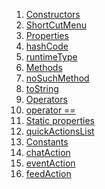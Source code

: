 1.  [Constructors](./ShortCutMenu-class.md)
2.  [ShortCutMenu](./ShortCutMenu/ShortCutMenu.md)
3.  [Properties](./ShortCutMenu-class.md)
4.  [hashCode](https://api.flutter.dev/flutter/dart-core/Object/hashCode.html)
5.  [runtimeType](https://api.flutter.dev/flutter/dart-core/Object/runtimeType.html)
6.  [Methods](./ShortCutMenu-class.md)
7.  [noSuchMethod](https://api.flutter.dev/flutter/dart-core/Object/noSuchMethod.html)
8.  [toString](https://api.flutter.dev/flutter/dart-core/Object/toString.html)
9.  [Operators](./ShortCutMenu-class.md)
10. [operator
    ==](https://api.flutter.dev/flutter/dart-core/Object/operator_equals.html)
11. [Static
    properties](./ShortCutMenu-class.md)
12. [quickActionsList](./ShortCutMenu/quickActionsList.md)
13. [Constants](./ShortCutMenu-class.md)
14. [chatAction](./ShortCutMenu/chatAction-constant.md)
15. [eventAction](./ShortCutMenu/eventAction-constant.md)
16. [feedAction](./ShortCutMenu/feedAction-constant.md)
